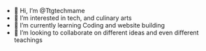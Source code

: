 - 👋 Hi, I’m @Ttgtechmame
- 👀 I’m interested in tech, and culinary arts
- 🌱 I’m currently learning Coding and website building
- 💞️ I’m looking to collaborate on different ideas and even different teachings

<!---
Ttgtechmame/Ttgtechmame is a ✨ special ✨ repository because its `README.md` (this file) appears on your GitHub profile.
You can click the Preview link to take a look at your changes.
--->
